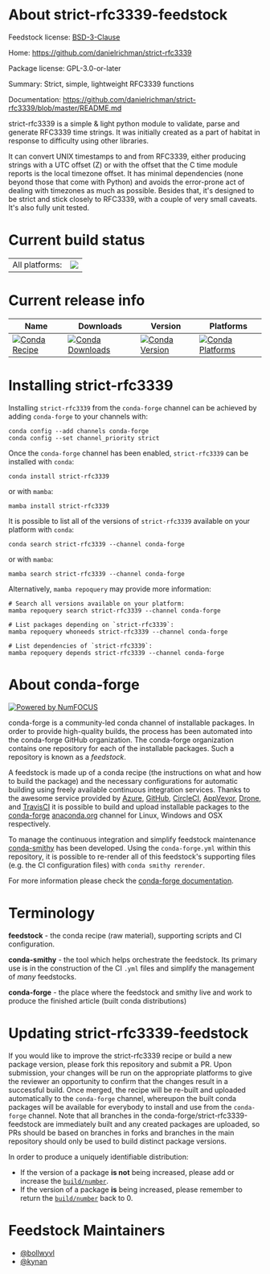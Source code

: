About strict-rfc3339-feedstock
==============================

Feedstock license: [BSD-3-Clause](https://github.com/conda-forge/strict-rfc3339-feedstock/blob/main/LICENSE.txt)

Home: https://github.com/danielrichman/strict-rfc3339

Package license: GPL-3.0-or-later

Summary: Strict, simple, lightweight RFC3339 functions

Documentation: https://github.com/danielrichman/strict-rfc3339/blob/master/README.md

strict-rfc3339 is a simple & light python module to validate, parse and
generate RFC3339 time strings. It was initially created as a part of
habitat in response to difficulty using other libraries.

It can convert UNIX timestamps to and from RFC3339, either producing
strings with a UTC offset (Z) or with the offset that the C time module
reports is the local timezone offset. It has minimal dependencies (none
beyond those that come with Python) and avoids the error-prone act of
dealing with timezones as much as possible. Besides that, it's designed to
be strict and stick closely to RFC3339, with a couple of very small
caveats. It's also fully unit tested.


Current build status
====================


<table><tr><td>All platforms:</td>
    <td>
      <a href="https://dev.azure.com/conda-forge/feedstock-builds/_build/latest?definitionId=4360&branchName=main">
        <img src="https://dev.azure.com/conda-forge/feedstock-builds/_apis/build/status/strict-rfc3339-feedstock?branchName=main">
      </a>
    </td>
  </tr>
</table>

Current release info
====================

| Name | Downloads | Version | Platforms |
| --- | --- | --- | --- |
| [![Conda Recipe](https://img.shields.io/badge/recipe-strict--rfc3339-green.svg)](https://anaconda.org/conda-forge/strict-rfc3339) | [![Conda Downloads](https://img.shields.io/conda/dn/conda-forge/strict-rfc3339.svg)](https://anaconda.org/conda-forge/strict-rfc3339) | [![Conda Version](https://img.shields.io/conda/vn/conda-forge/strict-rfc3339.svg)](https://anaconda.org/conda-forge/strict-rfc3339) | [![Conda Platforms](https://img.shields.io/conda/pn/conda-forge/strict-rfc3339.svg)](https://anaconda.org/conda-forge/strict-rfc3339) |

Installing strict-rfc3339
=========================

Installing `strict-rfc3339` from the `conda-forge` channel can be achieved by adding `conda-forge` to your channels with:

```
conda config --add channels conda-forge
conda config --set channel_priority strict
```

Once the `conda-forge` channel has been enabled, `strict-rfc3339` can be installed with `conda`:

```
conda install strict-rfc3339
```

or with `mamba`:

```
mamba install strict-rfc3339
```

It is possible to list all of the versions of `strict-rfc3339` available on your platform with `conda`:

```
conda search strict-rfc3339 --channel conda-forge
```

or with `mamba`:

```
mamba search strict-rfc3339 --channel conda-forge
```

Alternatively, `mamba repoquery` may provide more information:

```
# Search all versions available on your platform:
mamba repoquery search strict-rfc3339 --channel conda-forge

# List packages depending on `strict-rfc3339`:
mamba repoquery whoneeds strict-rfc3339 --channel conda-forge

# List dependencies of `strict-rfc3339`:
mamba repoquery depends strict-rfc3339 --channel conda-forge
```


About conda-forge
=================

[![Powered by
NumFOCUS](https://img.shields.io/badge/powered%20by-NumFOCUS-orange.svg?style=flat&colorA=E1523D&colorB=007D8A)](https://numfocus.org)

conda-forge is a community-led conda channel of installable packages.
In order to provide high-quality builds, the process has been automated into the
conda-forge GitHub organization. The conda-forge organization contains one repository
for each of the installable packages. Such a repository is known as a *feedstock*.

A feedstock is made up of a conda recipe (the instructions on what and how to build
the package) and the necessary configurations for automatic building using freely
available continuous integration services. Thanks to the awesome service provided by
[Azure](https://azure.microsoft.com/en-us/services/devops/), [GitHub](https://github.com/),
[CircleCI](https://circleci.com/), [AppVeyor](https://www.appveyor.com/),
[Drone](https://cloud.drone.io/welcome), and [TravisCI](https://travis-ci.com/)
it is possible to build and upload installable packages to the
[conda-forge](https://anaconda.org/conda-forge) [anaconda.org](https://anaconda.org/)
channel for Linux, Windows and OSX respectively.

To manage the continuous integration and simplify feedstock maintenance
[conda-smithy](https://github.com/conda-forge/conda-smithy) has been developed.
Using the ``conda-forge.yml`` within this repository, it is possible to re-render all of
this feedstock's supporting files (e.g. the CI configuration files) with ``conda smithy rerender``.

For more information please check the [conda-forge documentation](https://conda-forge.org/docs/).

Terminology
===========

**feedstock** - the conda recipe (raw material), supporting scripts and CI configuration.

**conda-smithy** - the tool which helps orchestrate the feedstock.
                   Its primary use is in the construction of the CI ``.yml`` files
                   and simplify the management of *many* feedstocks.

**conda-forge** - the place where the feedstock and smithy live and work to
                  produce the finished article (built conda distributions)


Updating strict-rfc3339-feedstock
=================================

If you would like to improve the strict-rfc3339 recipe or build a new
package version, please fork this repository and submit a PR. Upon submission,
your changes will be run on the appropriate platforms to give the reviewer an
opportunity to confirm that the changes result in a successful build. Once
merged, the recipe will be re-built and uploaded automatically to the
`conda-forge` channel, whereupon the built conda packages will be available for
everybody to install and use from the `conda-forge` channel.
Note that all branches in the conda-forge/strict-rfc3339-feedstock are
immediately built and any created packages are uploaded, so PRs should be based
on branches in forks and branches in the main repository should only be used to
build distinct package versions.

In order to produce a uniquely identifiable distribution:
 * If the version of a package **is not** being increased, please add or increase
   the [``build/number``](https://docs.conda.io/projects/conda-build/en/latest/resources/define-metadata.html#build-number-and-string).
 * If the version of a package **is** being increased, please remember to return
   the [``build/number``](https://docs.conda.io/projects/conda-build/en/latest/resources/define-metadata.html#build-number-and-string)
   back to 0.

Feedstock Maintainers
=====================

* [@bollwyvl](https://github.com/bollwyvl/)
* [@kynan](https://github.com/kynan/)


